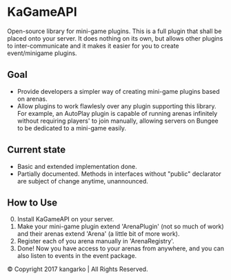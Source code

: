 # KaGameAPI
Open-source library for mini-game plugins. This is a full plugin that shall be placed onto your server. It does nothing on its own, but allows other plugins to inter-communicate and it makes it easier for you to create event/minigame plugins.

## Goal
* Provide developers a simpler way of creating mini-game plugins based on arenas.
* Allow plugins to work flawlesly over any plugin supporting this library. For example, an AutoPlay plugin is capable of running arenas infinitely without requiring players' to join manually, allowing servers on Bungee to be dedicated to a mini-game easily.

## Current state
* Basic and extended implementation done.
* Partially documented. Methods in interfaces without "public" declarator are subject of change anytime, unannounced.

## How to Use
0. Install KaGameAPI on your server.
1. Make your mini-game plugin extend 'ArenaPlugin' (not so much of work) and their arenas extend 'Arena' (a little bit of more work).
2. Register each of you arena manually in 'ArenaRegistry'.
3. Done! Now you have access to your arenas from anywhere, and you can also listen to events in the event package.

© Copyright 2017 kangarko | All Rights Reserved.
